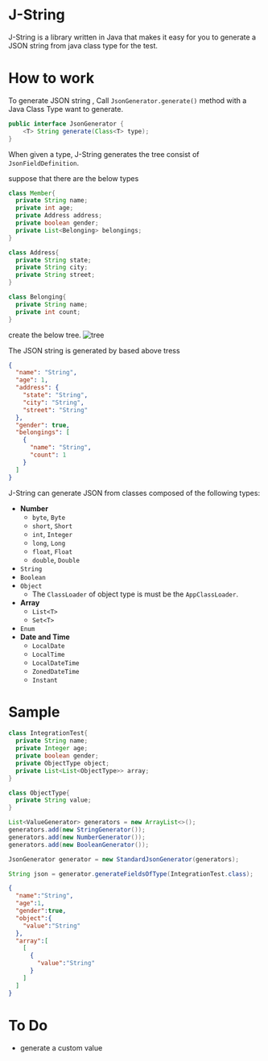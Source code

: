 # J-String
J-String is a library written in Java that makes it easy for you to generate a JSON string from java class type for the test.

# How to work
To generate JSON string , Call `JsonGenerator.generate()` method with a Java Class Type want to generate. 

```java
public interface JsonGenerator {
    <T> String generate(Class<T> type);
}
```

When given a type, J-String generates the tree consist of `JsonFieldDefinition`.

suppose that there are the below types
```java
class Member{
  private String name;
  private int age;
  private Address address;
  private boolean gender;
  private List<Belonging> belongings;
}
```
```java
class Address{
  private String state;
  private String city;
  private String street;
}
```
```java
class Belonging{
  private String name;
  private int count;
}
```

create the below tree.
![tree](./img/JsonFieldDefinition-Tree.jpg)

The JSON string is generated by based above tress
```json
{
  "name": "String",
  "age": 1,
  "address": {
    "state": "String",
    "city": "String",
    "street": "String"
  },
  "gender": true,
  "belongings": [
    {
      "name": "String",
      "count": 1
    }
  ]
}
```

J-String can generate JSON from classes composed of the following types:
* **Number**
  - `byte`, `Byte`
  - `short`, `Short`
  - `int`, `Integer`
  - `long`, `Long`
  - `float`, `Float`
  - `double`, `Double`
* `String`
* `Boolean`
* `Object`
  * The `ClassLoader` of object type is must be the `AppClassLoader`.
* **Array**
  - `List<T>`
  - `Set<T>`
* `Enum`
* **Date and Time**
  * `LocalDate`
  * `LocalTime`
  * `LocalDateTime`
  * `ZonedDateTime`
  * `Instant`


# Sample
```java
class IntegrationTest{
  private String name;
  private Integer age;
  private boolean gender;
  private ObjectType object;
  private List<List<ObjectType>> array;
}
```
```java
class ObjectType{
  private String value;
}
```
```java
List<ValueGenerator> generators = new ArrayList<>();
generators.add(new StringGenerator());
generators.add(new NumberGenerator());
generators.add(new BooleanGenerator());

JsonGenerator generator = new StandardJsonGenerator(generators);

String json = generator.generateFieldsOfType(IntegrationTest.class);
```

```json
{
  "name":"String",
  "age":1,
  "gender":true,
  "object":{
    "value":"String"
  },
  "array":[
    [
      {
        "value":"String"
      }
    ]
  ]
}
```

# To Do
* generate a custom value

